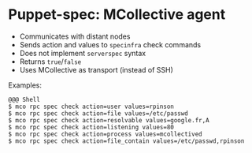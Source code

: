 # Puppet-spec: MCollective agent

* Communicates with distant nodes
* Sends action and values to `specinfra` check commands
* Does not implement `serverspec` syntax
* Returns `true`/`false`
* Uses MCollective as transport (instead of SSH)

Examples:

    @@@ Shell
    $ mco rpc spec check action=user values=rpinson
    $ mco rpc spec check action=file values=/etc/passwd
    $ mco rpc spec check action=resolvable values=google.fr,A
    $ mco rpc spec check action=listening values=80
    $ mco rpc spec check action=process values=mcollectived
    $ mco rpc spec check action=file_contain values=/etc/passwd,rpinson

